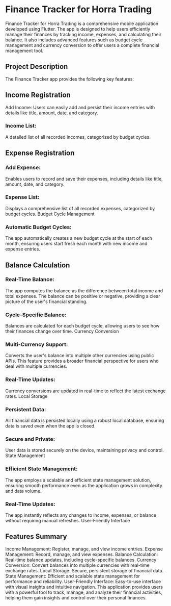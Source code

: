 # Finance Tracker for Horra Trading
Finance Tracker for Horra Trading is a comprehensive mobile application developed using Flutter. The app is designed to help users efficiently manage their finances by tracking income, expenses, and calculating their balance. It also includes advanced features such as budget cycle management and currency conversion to offer users a complete financial management tool.

## Project Description
The Finance Tracker app provides the following key features:

## Income Registration
Add Income: Users can easily add and persist their income entries with details like title, amount, date, and category.
### Income List: 
A detailed list of all recorded incomes, categorized by budget cycles.
## Expense Registration
### Add Expense: 
Enables users to record and save their expenses, including details like title, amount, date, and category.
### Expense List: 
Displays a comprehensive list of all recorded expenses, categorized by budget cycles.
Budget Cycle Management
### Automatic Budget Cycles: 
The app automatically creates a new budget cycle at the start of each month, ensuring users start fresh each month with new income and expense entries.

## Balance Calculation
### Real-Time Balance: 
The app computes the balance as the difference between total income and total expenses. The balance can be positive or negative, providing a clear picture of the user's financial standing.
### Cycle-Specific Balance: 
Balances are calculated for each budget cycle, allowing users to see how their finances change over time.
Currency Conversion
### Multi-Currency Support: 
Converts the user's balance into multiple other currencies using public APIs. This feature provides a broader financial perspective for users who deal with multiple currencies.
### Real-Time Updates: 
Currency conversions are updated in real-time to reflect the latest exchange rates.
Local Storage
### Persistent Data: 
All financial data is persisted locally using a robust local database, ensuring data is saved even when the app is closed.
### Secure and Private: 
User data is stored securely on the device, maintaining privacy and control.
State Management
### Efficient State Management: 
The app employs a scalable and efficient state management solution, ensuring smooth performance even as the application grows in complexity and data volume.
### Real-Time Updates: 
The app instantly reflects any changes to income, expenses, or balance without requiring manual refreshes.
User-Friendly Interface

## Features Summary
Income Management: Register, manage, and view income entries.
Expense Management: Record, manage, and view expenses.
Balance Calculation: Real-time balance updates, including cycle-specific balances.
Currency Conversion: Convert balances into multiple currencies with real-time exchange rates.
Local Storage: Secure, persistent storage of financial data.
State Management: Efficient and scalable state management for performance and reliability.
User-Friendly Interface: Easy-to-use interface with visual insights and intuitive navigation.
This application provides users with a powerful tool to track, manage, and analyze their financial activities, helping them gain insights and control over their personal finances.

